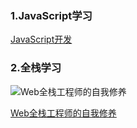 ### 1.JavaScript学习

[JavaScript开发](https://www.douban.com/doulist/45845519/)


### 2.全栈学习

![Web全栈工程师的自我修养](https://img3.doubanio.com/lpic/s28281864.jpg)

[Web全栈工程师的自我修养](https://book.douban.com/subject/26598045/)
